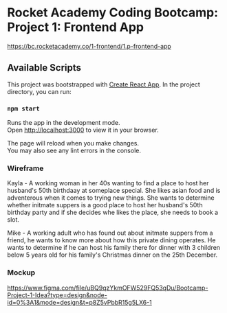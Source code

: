 # Rocket Academy Coding Bootcamp: Project 1: Frontend App

https://bc.rocketacademy.co/1-frontend/1.p-frontend-app

## Available Scripts

This project was bootstrapped with [Create React App](https://github.com/facebook/create-react-app). In the project directory, you can run:

### `npm start`

Runs the app in the development mode.\
Open [http://localhost:3000](http://localhost:3000) to view it in your browser.

The page will reload when you make changes.\
You may also see any lint errors in the console.

### Wireframe

Kayla - A working woman in her 40s wanting to find a place to host her husband's 50th birthdaay at someplace special. She likes asian food and is adventerous when it comes to trying new things. She wants to determine whether initmate suppers is a good place to host her husband's 50th birthday party and if she decides whe likes the place, she needs to book a slot.

Mike - A working adult who has found out about initmate suppers from a friend, he wants to know more about how this private dining operates. He wants to determine if he can host his family there for dinner with 3 children below 5 years old for his family's Christmas dinner on the 25th December.

### Mockup

https://www.figma.com/file/uBQ9qzYkmOFW529FQ53qDu/Bootcamp-Project-1-Idea?type=design&node-id=0%3A1&mode=design&t=p8Z5vPbbR15g5LX6-1
